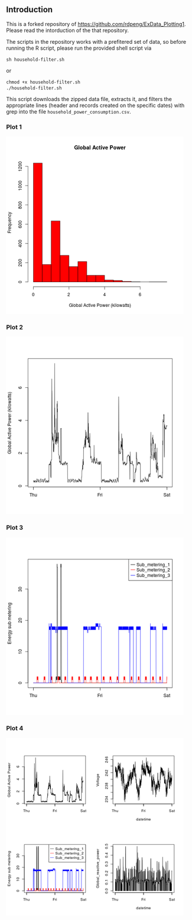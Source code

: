 ## Introduction

This is a forked repository of https://github.com/rdpeng/ExData_Plotting1. Please read the intorduction of the that repository.

The scripts in the repository works with a prefitered set of data, so before running the R script, please run the provided shell script via

    sh household-filter.sh

or

    chmod +x household-filter.sh
    ./household-filter.sh

This script downloads the zipped data file, extracts it, and filters the appropriate lines (header and records created on the specific dates) with grep into the file `household_power_consumption.csv`.

### Plot 1


![first plot](plot1.png) 


### Plot 2

![second plot](plot2.png) 


### Plot 3

![third plot](plot3.png) 


### Plot 4

![forth plot](plot4.png) 

